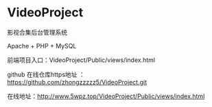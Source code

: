 # VideoProject
影视合集后台管理系统

Apache + PHP + MySQL

前端项目入口：VideoProject/Public/views/index.html

github 在线仓库https地址 ： https://github.com/zhongzzzzz5/VideoProject.git

在线地址：http://www.5wpz.top/VideoProject/Public/views/index.html

